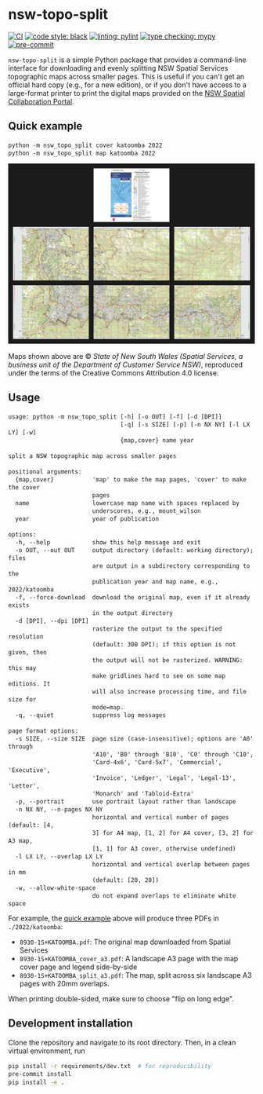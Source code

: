 # nsw-topo-split

[![CI](https://img.shields.io/github/actions/workflow/status/tschanzer/nsw-topo-split/ci.yaml?label=CI&logo=github&style=flat-square)](https://github.com/tschanzer/nsw-topo-split/actions/workflows/ci.yaml)
[![code style: black](https://img.shields.io/badge/code%20style-black-000000.svg?style=flat-square)](https://github.com/psf/black)
[![linting: pylint](https://img.shields.io/badge/linting-pylint-blue?style=flat-square)](https://github.com/pylint-dev/pylint)
[![type checking: mypy](https://img.shields.io/badge/type%20checking-mypy-blue?style=flat-square)](https://mypy-lang.org/)
[![pre-commit](https://img.shields.io/badge/pre--commit-enabled-blue?logo=pre-commit&style=flat-square)](https://github.com/pre-commit/pre-commit)

`nsw-topo-split` is a simple Python package that provides a command-line
interface for downloading and evenly splitting NSW Spatial Services topographic
maps across smaller pages. This is useful if you can't get an official hard copy
(e.g., for a new edition), or if you don't have access to a large-format printer
to print the digital maps provided on the [NSW Spatial Collaboration
Portal](https://portal.spatial.nsw.gov.au/portal/apps/webappviewer/index.html?id=06e3c2e0de1e4efda863854048c613c6).

## Quick example
```
python -m nsw_topo_split cover katoomba 2022
python -m nsw_topo_split map katoomba 2022
```
![example](example/example.png)

Maps shown above are © *State of New South Wales (Spatial Services, a business
unit of the Department of Customer Service NSW)*,  reproduced under the terms of
the Creative Commons Attribution 4.0 license.

## Usage
```
usage: python -m nsw_topo_split [-h] [-o OUT] [-f] [-d [DPI]]
                                [-q] [-s SIZE] [-p] [-n NX NY] [-l LX LY] [-w]
                                {map,cover} name year

split a NSW topographic map across smaller pages

positional arguments:
  {map,cover}           'map' to make the map pages, 'cover' to make the cover
                        pages
  name                  lowercase map name with spaces replaced by
                        underscores, e.g., mount_wilson
  year                  year of publication

options:
  -h, --help            show this help message and exit
  -o OUT, --out OUT     output directory (default: working directory); files
                        are output in a subdirectory corresponding to the
                        publication year and map name, e.g., 2022/katoomba
  -f, --force-download  download the original map, even if it already exists
                        in the output directory
  -d [DPI], --dpi [DPI]
                        rasterize the output to the specified resolution
                        (default: 300 DPI); if this option is not given, then
                        the output will not be rasterized. WARNING: this may
                        make gridlines hard to see on some map editions. It
                        will also increase processing time, and file size for
                        mode=map.
  -q, --quiet           suppress log messages

page format options:
  -s SIZE, --size SIZE  page size (case-insensitive); options are 'A0' through
                        'A10', 'B0' through 'B10', 'C0' through 'C10',
                        'Card-4x6', 'Card-5x7', 'Commercial', 'Executive',
                        'Invoice', 'Ledger', 'Legal', 'Legal-13', 'Letter',
                        'Monarch' and 'Tabloid-Extra'
  -p, --portrait        use portrait layout rather than landscape
  -n NX NY, --n-pages NX NY
                        horizontal and vertical number of pages (default: [4,
                        3] for A4 map, [1, 2] for A4 cover, [3, 2] for A3 map,
                        [1, 1] for A3 cover, otherwise undefined)
  -l LX LY, --overlap LX LY
                        horizontal and vertical overlap between pages in mm
                        (default: [20, 20])
  -w, --allow-white-space
                        do not expand overlaps to eliminate white space
```

For example, the [quick example](#quick-example) above will produce three PDFs
in `./2022/katoomba`:
- `8930-1S+KATOOMBA.pdf`: The original map downloaded from Spatial Services
- `8930-1S+KATOOMBA_cover_a3.pdf`: A landscape A3 page with the map cover page
    and legend side-by-side
- `8930-1S+KATOOMBA_split_a3.pdf`: The map, split across six landscape A3 pages
  with 20mm overlaps.

When printing double-sided, make sure to choose "flip on long edge".

## Development installation
Clone the repository and navigate to its root directory. Then, in a clean
virtual environment, run
```bash
pip install -r requirements/dev.txt  # for reproducibility
pre-commit install
pip install -e .
```
